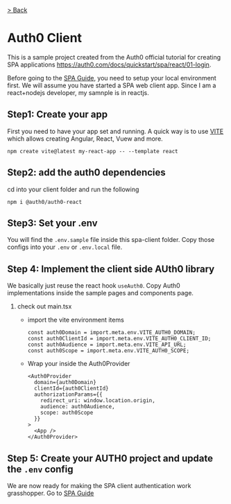 [> Back](/README.md)

# Auth0 Client

This is a sample project created from the Auth0 official tutorial for creating SPA applications https://auth0.com/docs/quickstart/spa/react/01-login. 

Before going to the [SPA Guide](/docs/SPA_GUIDE.md), you need to setup your local environment first. We will assume you have started a SPA web client app. Since I am a react+nodejs developer, my samnple is in reactjs.

## Step1: Create your app

First you need to have your app set and running. A quick way is to use [VITE](https://vite.dev/guide/) which allows creating Angular, React, Vuew and more.

```
npm create vite@latest my-react-app -- --template react
```

## Step2: add the auth0 dependencies

cd into your client folder and run the following

```
npm i @auth0/auth0-react
```

## Step3: Set your .env

You will find the `.env.sample` file inside this spa-client folder. Copy those configs into your `.env` or `.env.local` file.

## Step 4: Implement the client side AUth0 library

We basically just reuse the react hook `useAuth0`. Copy Auth0 implementations inside the sample pages and components page.

1. check out main.tsx

    * import the vite environment items

      ```
      const auth0Domain = import.meta.env.VITE_AUTH0_DOMAIN;
      const auth0ClientId = import.meta.env.VITE_AUTH0_CLIENT_ID;
      const auth0Audience = import.meta.env.VITE_API_URL;
      const auth0Scope = import.meta.env.VITE_AUTH0_SCOPE;
      ```
    * Wrap your <App/> inside the Auth0Provider

      ```
      <Auth0Provider
        domain={auth0Domain}
        clientId={auth0ClientId}
        authorizationParams={{
          redirect_uri: window.location.origin,
          audience: auth0Audience,
          scope: auth0Scope
        }}
      >
        <App />
      </Auth0Provider>
      ```

## Step 5: Create your AUTH0 project and update the `.env` config

We are now ready for making the SPA client authentication work grasshopper. Go to [SPA Guide](/docs/SPA_GUIDE.md)